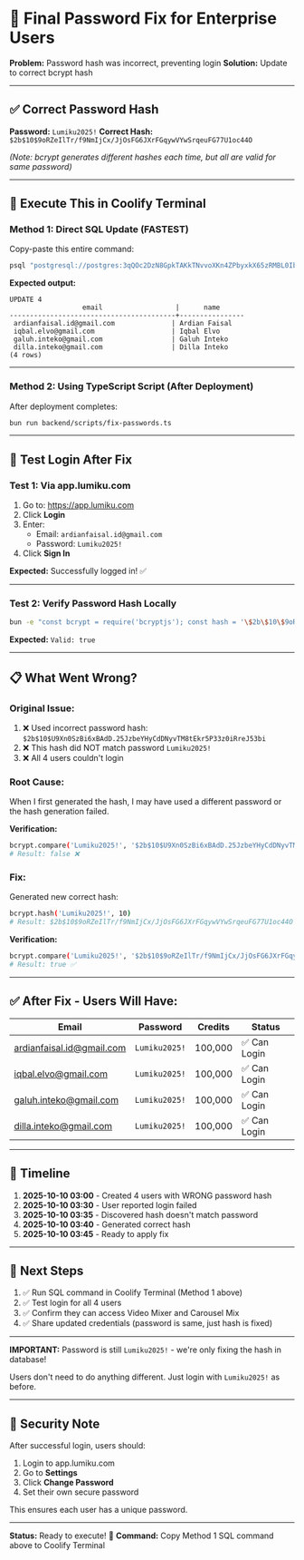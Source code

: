 # 🔧 Final Password Fix for Enterprise Users

**Problem:** Password hash was incorrect, preventing login
**Solution:** Update to correct bcrypt hash

---

## ✅ Correct Password Hash

**Password:** `Lumiku2025!`
**Correct Hash:** `$2b$10$9oRZeIlTr/f9NmIjCx/JjOsFG6JXrFGqywVYwSrqeuFG77U1oc44O`

*(Note: bcrypt generates different hashes each time, but all are valid for same password)*

---

## 🚀 Execute This in Coolify Terminal

### **Method 1: Direct SQL Update (FASTEST)**

Copy-paste this entire command:

```bash
psql "postgresql://postgres:3qQOc2DzN8GpkTAKkTNvvoXKn4ZPbyxkX65zRMBL0IbI9XsVZd5zQkhAj5j793e6@kssgoso:5432/postgres" -c "UPDATE users SET password = '\$2b\$10\$9oRZeIlTr/f9NmIjCx/JjOsFG6JXrFGqywVYwSrqeuFG77U1oc44O' WHERE email IN ('ardianfaisal.id@gmail.com', 'iqbal.elvo@gmail.com', 'galuh.inteko@gmail.com', 'dilla.inteko@gmail.com'); SELECT email, name FROM users WHERE email IN ('ardianfaisal.id@gmail.com', 'iqbal.elvo@gmail.com', 'galuh.inteko@gmail.com', 'dilla.inteko@gmail.com');"
```

**Expected output:**
```
UPDATE 4
                  email                  |      name
-----------------------------------------+----------------
 ardianfaisal.id@gmail.com              | Ardian Faisal
 iqbal.elvo@gmail.com                   | Iqbal Elvo
 galuh.inteko@gmail.com                 | Galuh Inteko
 dilla.inteko@gmail.com                 | Dilla Inteko
(4 rows)
```

---

### **Method 2: Using TypeScript Script (After Deployment)**

After deployment completes:

```bash
bun run backend/scripts/fix-passwords.ts
```

---

## 🧪 Test Login After Fix

### **Test 1: Via app.lumiku.com**

1. Go to: https://app.lumiku.com
2. Click **Login**
3. Enter:
   - Email: `ardianfaisal.id@gmail.com`
   - Password: `Lumiku2025!`
4. Click **Sign In**

**Expected:** Successfully logged in! ✅

---

### **Test 2: Verify Password Hash Locally**

```bash
bun -e "const bcrypt = require('bcryptjs'); const hash = '\$2b\$10\$9oRZeIlTr/f9NmIjCx/JjOsFG6JXrFGqywVYwSrqeuFG77U1oc44O'; bcrypt.compare('Lumiku2025!', hash).then(r => console.log('Valid:', r));"
```

**Expected:** `Valid: true`

---

## 📋 What Went Wrong?

### **Original Issue:**

1. ❌ Used incorrect password hash: `$2b$10$U9Xn0SzBi6xBAdD.25JzbeYHyCdDNyvTM8tEkr5P33z0iRreJ53bi`
2. ❌ This hash did NOT match password `Lumiku2025!`
3. ❌ All 4 users couldn't login

### **Root Cause:**

When I first generated the hash, I may have used a different password or the hash generation failed.

**Verification:**
```bash
bcrypt.compare('Lumiku2025!', '$2b$10$U9Xn0SzBi6xBAdD.25JzbeYHyCdDNyvTM8tEkr5P33z0iRreJ53bi')
# Result: false ❌
```

### **Fix:**

Generated new correct hash:
```bash
bcrypt.hash('Lumiku2025!', 10)
# Result: $2b$10$9oRZeIlTr/f9NmIjCx/JjOsFG6JXrFGqywVYwSrqeuFG77U1oc44O
```

**Verification:**
```bash
bcrypt.compare('Lumiku2025!', '$2b$10$9oRZeIlTr/f9NmIjCx/JjOsFG6JXrFGqywVYwSrqeuFG77U1oc44O')
# Result: true ✅
```

---

## ✅ After Fix - Users Will Have:

| Email | Password | Credits | Status |
|-------|----------|---------|--------|
| ardianfaisal.id@gmail.com | `Lumiku2025!` | 100,000 | ✅ Can Login |
| iqbal.elvo@gmail.com | `Lumiku2025!` | 100,000 | ✅ Can Login |
| galuh.inteko@gmail.com | `Lumiku2025!` | 100,000 | ✅ Can Login |
| dilla.inteko@gmail.com | `Lumiku2025!` | 100,000 | ✅ Can Login |

---

## 📝 Timeline

1. **2025-10-10 03:00** - Created 4 users with WRONG password hash
2. **2025-10-10 03:30** - User reported login failed
3. **2025-10-10 03:35** - Discovered hash doesn't match password
4. **2025-10-10 03:40** - Generated correct hash
5. **2025-10-10 03:45** - Ready to apply fix

---

## 🎯 Next Steps

1. ✅ Run SQL command in Coolify Terminal (Method 1 above)
2. ✅ Test login for all 4 users
3. ✅ Confirm they can access Video Mixer and Carousel Mix
4. ✅ Share updated credentials (password is same, just hash is fixed)

---

**IMPORTANT:** Password is still `Lumiku2025!` - we're only fixing the hash in database!

Users don't need to do anything different. Just login with `Lumiku2025!` as before.

---

## 🔐 Security Note

After successful login, users should:
1. Login to app.lumiku.com
2. Go to **Settings**
3. Click **Change Password**
4. Set their own secure password

This ensures each user has a unique password.

---

**Status:** Ready to execute! 🚀
**Command:** Copy Method 1 SQL command above to Coolify Terminal
